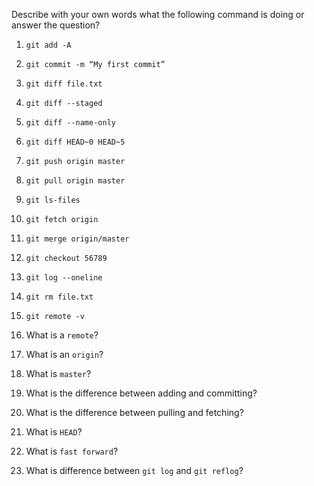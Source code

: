 Describe with your own words what the following command is doing or answer the question?

1. `git add -A`


2. `git commit -m “My first commit”`


3. `git diff file.txt`


4. `git diff --staged`


5. `git diff --name-only`


6. `git diff HEAD~0 HEAD~5`


7. `git push origin master`


8. `git pull origin master`


9. `git ls-files`


10. `git fetch origin`


11. `git merge origin/master`


12. `git checkout 56789`


13. `git log --oneline`


14. `git rm file.txt`


15. `git remote -v`


16. What is a `remote`?


17. What is an `origin`?


18. What is `master`?


19. What is the difference between adding and committing?


20. What is the difference between pulling and fetching?


21. What  is `HEAD`?


22. What is `fast forward`?


23. What is difference between `git log` and `git reflog`?
